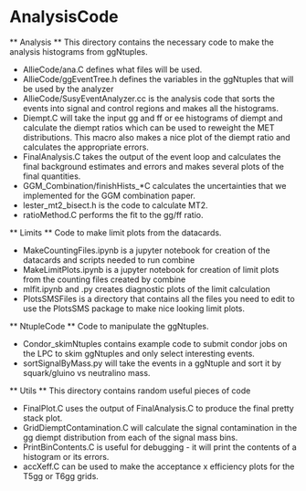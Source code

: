 # AnalysisCode

** Analysis **
This directory contains the necessary code to make the analysis histograms from ggNtuples.

* AllieCode/ana.C defines what files will be used.
* AllieCode/ggEventTree.h defines the variables in the ggNtuples that will be used by the analyzer
* AllieCode/SusyEventAnalyzer.cc is the analysis code that sorts the events into signal and control regions and makes all the histograms.
* Diempt.C will take the input gg and ff or ee histograms of diempt and calculate the diempt ratios which can be used to reweight the MET distributions. This macro also makes a nice plot of the diempt ratio and calculates the appropriate errors.
* FinalAnalysis.C takes the output of the event loop and calculates the final background estimates and errors and makes several plots of the final quantities.
* GGM_Combination/finishHists_*C calculates the uncertainties that we implemented for the GGM combination paper.
* lester_mt2_bisect.h is the code to calculate MT2.
* ratioMethod.C performs the fit to the gg/ff ratio.



** Limits **
Code to make limit plots from the datacards.

* MakeCountingFiles.ipynb is a jupyter notebook for creation of the datacards and scripts needed to run combine
* MakeLimitPlots.ipynb is a jupyter notebook for creation of limit plots from the counting files created by combine
* mlfit.ipynb and .py creates diagnostic plots of the limit calculation
* PlotsSMSFiles is a directory that contains all the files you need to edit to use the PlotsSMS package to make nice looking limit plots.



** NtupleCode **
Code to manipulate the ggNtuples.

* Condor_skimNtuples contains example code to submit condor jobs on the LPC to skim ggNtuples and only select interesting events.
* sortSignalByMass.py will take the events in a ggNtuple and sort it by squark/gluino vs neutralino mass.


** Utils **
This directory contains random useful pieces of code

* FinalPlot.C uses the output of FinalAnalysis.C to produce the final pretty stack plot.
* GridDiemptContamination.C will calculate the signal contamination in the gg diempt distribution from each of the signal mass bins. 
* PrintBinContents.C is useful for debugging - it will print the contents of a histogram or its errors.
* accXeff.C can be used to make the acceptance x efficiency plots for the T5gg or T6gg grids.

